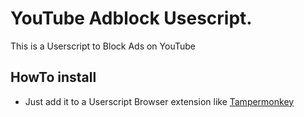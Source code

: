 # YouTube Adblock Usescript.
This is a Userscript to Block Ads on YouTube

## HowTo install
- Just add it to a Userscript Browser extension like [Tampermonkey](https://www.tampermonkey.net/)
